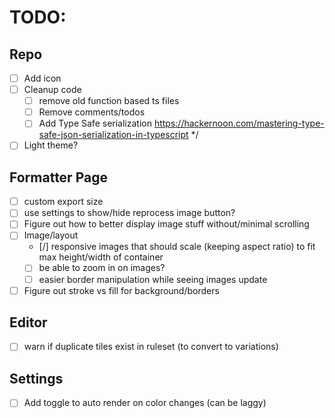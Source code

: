 # TODO:

## Repo

- [ ] Add icon
- [ ] Cleanup code
  - [ ] remove old function based ts files
  - [ ] Remove comments/todos
  - [ ] Add Type Safe serialization https://hackernoon.com/mastering-type-safe-json-serialization-in-typescript
        \*/
- [ ] Light theme?

## Formatter Page

- [ ] custom export size
- [ ] use settings to show/hide reprocess image button?
- [ ] Figure out how to better display image stuff without/minimal scrolling
- [ ] Image/layout
  - [/] responsive images that should scale (keeping aspect ratio) to fit max height/width of container
  - [ ] be able to zoom in on images?
  - [ ] easier border manipulation while seeing images update
- [ ] Figure out stroke vs fill for background/borders

## Editor

- [ ] warn if duplicate tiles exist in ruleset (to convert to variations)

## Settings

- [ ] Add toggle to auto render on color changes (can be laggy)

